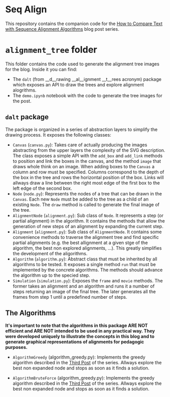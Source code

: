 # Seq Align

This repository contains the companion code for the [How to Compare Text with Sequence Alignment
Algorithms](https://jaclx5.github.io/sequence_alignments_1) blog post series.

# `alignment_tree` folder

This folder contains the code used to generate the alignment tree images for the blog. Inside it
you can find:

- The `dalt` (from __d__rawing __al__ignment __t__rees acronym) package which exposes an API to
  draw the trees and explore alignment alogrithms.
- The `demo.ipynb` notebook with the code to generate the tree images for the post.

## `dalt` package

The package is organized in a series of abstraction layers to simplify the drawing process. It
exposes the following classes:
- `Canvas` (`canvas.py`): Takes care of actually producing the images abstracting from the upper
  layers the complexity of the SVG description. The class exposes a simple API with the `add_box`
  and `add_link` methods to position and link the boxes in the canvas, and the method `image` that
  draws whole think on an image.
  When adding boxes to the `Canvas` a column and row must be specified. Columns correspond to the
  depth of the box in the tree and rows the horizontal position of the box.
  Links will allways draw a line between the right most edge of the first box to the left edge of
  the second box.
- `Node` (`node.py`): Represents the nodes of a tree that can be drawn in the `Canvas`. Each new
  `Node` must be added to the tree as a child of an existing `Node`. The `draw` method is called to
   generate the final image of the tree.
- `AlignmentNode` (`alignment.py`): Sub class of `Node`. It represents a step (or partial alignment)
  in the algorithm. It contains the methods that allow the generation of new steps of an alignment
  by expanding the current step.
- `Alignment` (`alignment.py`): Sub class of `AlignmentNode`. It contains some convenience methods
  to traverse the alignment tree and find specific partial alignments (e.g. the best allignment at
  a given stge of the algorithm, the best non explored alignments, ...). This greatly simplifies
  the development of the aligorithms.
- `Algorithm` (`algorithm.py`): Abstract class that must be inherited by all algorithms to be
  tested. It exposes a single method `run` that must be implemented by the concrete algorithms.
  The methods should advance the algorithm up to the specied step.
- `Simulation` (`simulation.py`): Exposes the `frame` and `movie` methods. The former takes an
  alignment and an algorithm and runs it a number of steps returning an image of the final tree.
  The later generates all the frames from step 1 until a predefined number of steps.

## The Algorithms

__It's important to note that the algorithms in this package ARE NOT efficient and ARE NOT intended
to be used in any practical way. They were developed uniquely to illustrate the concepts in this
blog and to generate graphical representations of alignments for pedagogic purposes.__

- `AlgorithmGreedy` (algorithm_greedy.py): Implements the greedy algorithm described in the [Third
  Post](https://jaclx5.github.io/sequence_alignments_3) of the series. Allways explore the best
  non expanded node and stops as soon as it finds a solution.
  
- `AlgorithmBruteForce` (algorithm_greedy.py): Implements the greedy algorithm described in the [Third
  Post](https://jaclx5.github.io/sequence_alignments_3) of the series. Allways explore the best
  non expanded node and stops as soon as it finds a solution.

  